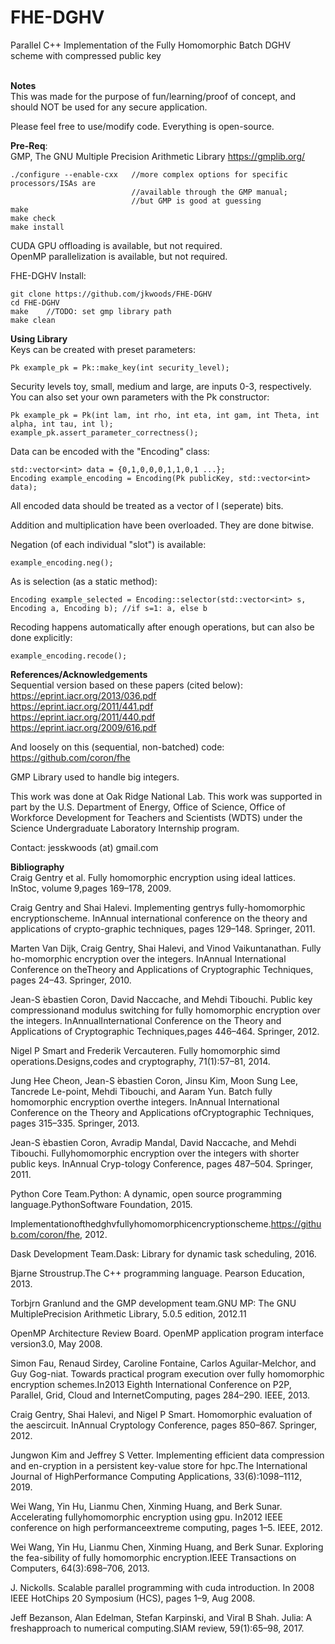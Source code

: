 # FHE-DGHV
Parallel C++ Implementation of the Fully Homomorphic Batch DGHV scheme with compressed public key <br />
<br />

**Notes** <br />
This was made for the purpose of fun/learning/proof of concept, and should NOT be used for any secure application.<br />

Please feel free to use/modify code. Everything is open-source.

**Pre-Req**: <br />
GMP, The GNU Multiple Precision Arithmetic Library https://gmplib.org/ <br />

```
./configure --enable-cxx   //more complex options for specific processors/ISAs are
                           //available through the GMP manual;
                           //but GMP is good at guessing
make
make check 
make install
```


CUDA GPU offloading is available, but not required. <br />
OpenMP parallelization is available, but not required. <br />

FHE-DGHV Install:
```
git clone https://github.com/jkwoods/FHE-DGHV
cd FHE-DGHV
make    //TODO: set gmp library path
make clean
```

**Using Library** <br />
Keys can be created with preset parameters: <br />
```
Pk example_pk = Pk::make_key(int security_level);
```
Security levels toy, small, medium and large, are inputs 0-3, respectively. <br />
You can also set your own parameters with the Pk constructor: <br />
```
Pk example_pk = Pk(int lam, int rho, int eta, int gam, int Theta, int alpha, int tau, int l);
example_pk.assert_parameter_correctness();
```

Data can be encoded with the "Encoding" class:<br />
```
std::vector<int> data = {0,1,0,0,0,1,1,0,1 ...};
Encoding example_encoding = Encoding(Pk publicKey, std::vector<int> data);
```
All encoded data should be treated as a vector of l (seperate) bits.

Addition and multiplication have been overloaded. They are done bitwise. <br />

Negation (of each individual "slot") is available:<br />
```
example_encoding.neg();
```
As is selection (as a static method):<br />
```
Encoding example_selected = Encoding::selector(std::vector<int> s, Encoding a, Encoding b); //if s=1: a, else b
```

Recoding happens automatically after enough operations, but can also be done explicitly:<br />
```
example_encoding.recode();
```


**References/Acknowledgements** <br />
Sequential version based on these papers (cited below): <br />
https://eprint.iacr.org/2013/036.pdf <br />
https://eprint.iacr.org/2011/441.pdf <br />
https://eprint.iacr.org/2011/440.pdf <br />
https://eprint.iacr.org/2009/616.pdf <br />

And loosely on this (sequential, non-batched) code:
https://github.com/coron/fhe <br />

GMP Library used to handle big integers. <br />

This work was done at Oak Ridge National Lab. This work was supported in part by the U.S. Department of Energy, Office of Science, Office of Workforce Development for Teachers and Scientists (WDTS) under the Science Undergraduate Laboratory Internship program.	

Contact: jesskwoods (at) gmail.com

**Bibliography** <br />
Craig Gentry et al. Fully homomorphic encryption using ideal lattices. InStoc, volume 9,pages 169–178, 2009.

Craig  Gentry  and  Shai  Halevi.   Implementing  gentrys  fully-homomorphic  encryptionscheme.  InAnnual international conference on the theory and applications of crypto-graphic techniques, pages 129–148. Springer, 2011.

Marten  Van  Dijk,  Craig  Gentry,  Shai  Halevi,  and  Vinod  Vaikuntanathan.   Fully  ho-momorphic  encryption  over  the  integers.   InAnnual International Conference on theTheory and Applications of Cryptographic Techniques, pages 24–43. Springer, 2010.

Jean-S ́ebastien Coron, David Naccache, and Mehdi Tibouchi.  Public key compressionand modulus switching for fully homomorphic encryption over the integers.  InAnnualInternational Conference on the Theory and Applications of Cryptographic Techniques,pages 446–464. Springer, 2012.

Nigel P Smart and Frederik Vercauteren. Fully homomorphic simd operations.Designs,codes and cryptography, 71(1):57–81, 2014.

Jung  Hee  Cheon,  Jean-S ́ebastien  Coron,  Jinsu  Kim,  Moon  Sung  Lee,  Tancrede  Le-point,  Mehdi  Tibouchi,  and  Aaram  Yun.   Batch  fully  homomorphic  encryption  overthe  integers.   InAnnual International Conference on the Theory and Applications ofCryptographic Techniques, pages 315–335. Springer, 2013.

Jean-S ́ebastien Coron, Avradip Mandal, David Naccache, and Mehdi Tibouchi.  Fullyhomomorphic encryption over the integers with shorter public keys.  InAnnual Cryp-tology Conference, pages 487–504. Springer, 2011.

Python Core Team.Python: A dynamic, open source programming language.PythonSoftware Foundation, 2015.

Implementationofthedghvfullyhomomorphicencryptionscheme.https://github.com/coron/fhe, 2012.

Dask Development Team.Dask: Library for dynamic task scheduling, 2016.

Bjarne Stroustrup.The C++ programming language.  Pearson Education, 2013.

Torbjrn  Granlund  and  the  GMP  development  team.GNU MP: The GNU MultiplePrecision Arithmetic Library, 5.0.5 edition, 2012.11

OpenMP Architecture Review Board.  OpenMP application program interface version3.0, May 2008.

Simon Fau, Renaud Sirdey, Caroline Fontaine, Carlos Aguilar-Melchor, and Guy Gog-niat. Towards practical program execution over fully homomorphic encryption schemes.In2013 Eighth International Conference on P2P, Parallel, Grid, Cloud and InternetComputing, pages 284–290. IEEE, 2013.

Craig  Gentry,  Shai  Halevi,  and  Nigel  P  Smart.   Homomorphic  evaluation  of  the  aescircuit.  InAnnual Cryptology Conference, pages 850–867. Springer, 2012.

Jungwon Kim and Jeffrey S Vetter.  Implementing efficient data compression and en-cryption  in  a  persistent  key-value  store  for  hpc.The International Journal of HighPerformance Computing Applications, 33(6):1098–1112, 2019.

Wei Wang, Yin Hu, Lianmu Chen, Xinming Huang, and Berk Sunar. Accelerating fullyhomomorphic  encryption  using  gpu.   In2012 IEEE conference on high performanceextreme computing, pages 1–5. IEEE, 2012.

Wei Wang, Yin Hu, Lianmu Chen, Xinming Huang, and Berk Sunar. Exploring the fea-sibility of fully homomorphic encryption.IEEE Transactions on Computers, 64(3):698–706, 2013.

J. Nickolls.  Scalable parallel programming with cuda introduction.  In 2008 IEEE HotChips 20 Symposium (HCS), pages 1–9, Aug 2008.

Jeff  Bezanson,  Alan  Edelman,  Stefan  Karpinski,  and  Viral  B  Shah.   Julia:   A  freshapproach to numerical computing.SIAM review, 59(1):65–98, 2017.


